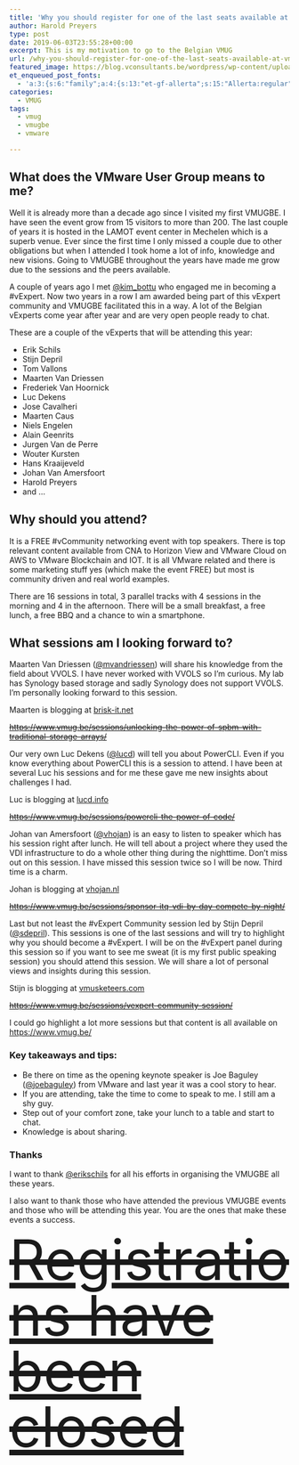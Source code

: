 ```yaml
---
title: 'Why you should register for one of the last seats available at #vmugbe'
author: Harold Preyers
type: post
date: 2019-06-03T23:55:28+00:00
excerpt: This is my motivation to go to the Belgian VMUG
url: /why-you-should-register-for-one-of-the-last-seats-available-at-vmugbe/
featured_image: https://blog.vconsultants.be/wordpress/wp-content/uploads/2020/03/vmugcom_belgiumlogoTransWhiteblue.png
et_enqueued_post_fonts:
  - 'a:3:{s:6:"family";a:4:{s:13:"et-gf-allerta";s:15:"Allerta:regular";s:11:"et-gf-alice";s:13:"Alice:regular";s:16:"et-gf-montserrat";s:137:"Montserrat:100,200,300,regular,500,600,700,800,900,100italic,200italic,300italic,italic,500italic,600italic,700italic,800italic,900italic";s:19:"et-gf-alegreya-sans";s:112:"Alegreya+Sans:100,100italic,300,300italic,regular,italic,500,500italic,700,700italic,800,800italic,900,900italic";}s:6:"subset";a:7:{i:0;s:5:"latin";i:1;s:8:"cyrillic";i:2;s:12:"cyrillic-ext";i:3;s:9:"latin-ext";i:4;s:10:"vietnamese";i:5;s:5:"greek";i:6;s:9:"greek-ext";}s:9:"cache_key";s:72:"{"gph":-1,"divi":"4.20.2","wp":"6.1.1","enable_all_character_sets":"on"}";}'
categories:
  - VMUG
tags:
  - vmug
  - vmugbe
  - vmware

---
```

## What does the VMware User Group means to me?

Well it is already more than a decade ago since I visited my first VMUGBE. I have seen the event grow from 15 visitors to more than 200. The last couple of years it is hosted in the LAMOT event center in Mechelen which is a superb venue. Ever since the first time I only missed a couple due to other obligations but when I attended I took home a lot of info, knowledge and new visions. Going to VMUGBE throughout the years have made me grow due to the sessions and the peers available.

A couple of years ago I met [@kim_bottu][1] who engaged me in becoming a #vExpert. Now two years in a row I am awarded being part of this vExpert community and VMUGBE facilitated this in a way. A lot of the Belgian vExperts come year after year and are very open people ready to chat.

These are a couple of the vExperts that will be attending this year:

  * Erik Schils
  * Stijn Depril
  * Tom Vallons
  * Maarten Van Driessen
  * Frederiek Van Hoornick
  * Luc Dekens
  * Jose Cavalheri
  * Maarten Caus
  * Niels Engelen
  * Alain Geenrits
  * Jurgen Van de Perre
  * Wouter Kursten
  * Hans Kraaijeveld
  * Johan Van Amersfoort
  * Harold Preyers
  * and …

## Why should you attend?

It is a FREE #vCommunity networking event with top speakers. There is top relevant content available from CNA to Horizon View and VMware Cloud on AWS to VMware Blockchain and IOT. It is all VMware related and there is some marketing stuff yes (which make the event FREE) but most is community driven and real world examples.

There are 16 sessions in total, 3 parallel tracks with 4 sessions in the morning and 4 in the afternoon. There will be a small breakfast, a free lunch, a free BBQ and a chance to win a smartphone.

## What sessions am I looking forward to?

Maarten Van Driessen ([@mvandriessen][2]) will share his knowledge from the field about VVOLS. I have never worked with VVOLS so I’m curious. My lab has Synology based storage and sadly Synology does not support VVOLS. I’m personally looking forward to this session.

Maarten is blogging at <a target="_blank" rel="noreferrer noopener" href="https://brisk-it.net">brisk-it.net</a>

<s>https://www.vmug.be/sessions/unlocking-the-power-of-spbm-with-traditional-storage-arrays/</s>

Our very own Luc Dekens ([@lucd][3]) will tell you about PowerCLI. Even if you know everything about PowerCLI this is a session to attend. I have been at several Luc his sessions and for me these gave me new insights about challenges I had.

Luc is blogging at [lucd.info][4]

<s>https://www.vmug.be/sessions/powercli-the-power-of-code/</s>

Johan van Amersfoort ([@vhojan][5]) is an easy to listen to speaker which has his session right after lunch. He will tell about a project where they used the VDI infrastructure to do a whole other thing during the nighttime. Don&#8217;t miss out on this session. I have missed this session twice so I will be now. Third time is a charm.

Johan is blogging at [vhojan.nl][6]

<s>https://www.vmug.be/sessions/sponsor-itq-vdi-by-day-compete-by-night/</s>

Last but not least the #vExpert Community session led by Stijn Depril ([@sdepril][7]). This sessions is one of the last sessions and will try to highlight why you should become a #vExpert. I will be on the #vExpert panel during this session so if you want to see me sweat (it is my first public speaking session) you should attend this session. We will share a lot of personal views and insights during this session.

Stijn is blogging at [vmusketeers.com][8]

<s>https://www.vmug.be/sessions/vexpert-community-session/</s>

I could go highlight a lot more sessions but that content is all available on <https://www.vmug.be/>

### Key takeaways and tips:

  * Be there on time as the opening keynote speaker is Joe Baguley ([@joebaguley][9]) from VMware and last year it was a cool story to hear.
  * If you are attending, take the time to come to speak to me. I still am a shy guy.
  * Step out of your comfort zone, take your lunch to a table and start to chat.
  * Knowledge is about sharing.

### Thanks

I want to thank [@erikschils][10] for all his efforts in organising the VMUGBE all these years.

I also want to thank those who have attended the previous VMUGBE events and those who will be attending this year. You are the ones that make these events a success.

<div class="is-layout-flex wp-block-buttons aligncenter">
  <div class="wp-block-button is-style-fill has-custom-lineheight" style="line-height:1;font-size:100px">
    <a class="wp-block-button__link has-vivid-green-cyan-background-color has-background" href="https://www.vmug.be/register%20now/" target="_blank" rel="noreferrer noopener"><s>Registrations have been closed</s></a>
  </div>
</div>

 [1]: https://www.twitter.com/kim_bottu
 [2]: https://www.twitter.com/mvandriessen
 [3]: https://www.twitter.com/lucd
 [4]: http://www.lucd.info/
 [5]: https://www.twitter.com/vhojan
 [6]: https://vhojan.nl/
 [7]: https://www.twitter.com/sdepril
 [8]: http://vmusketeers.com/
 [9]: https://twitter.com/joebaguley
 [10]: https://www.twitter.com/erikschils